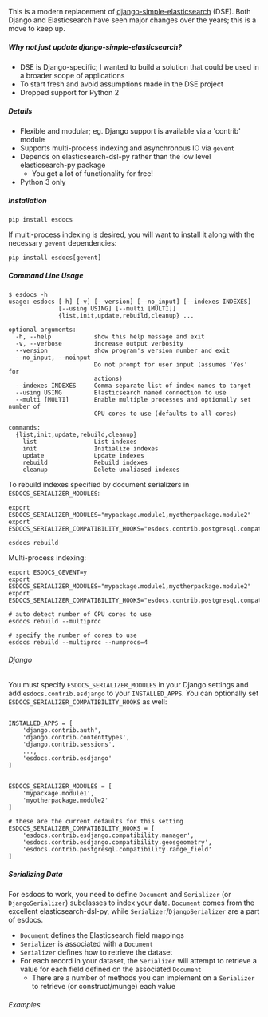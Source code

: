This is a modern replacement of [django-simple-elasticsearch](https://github.com/jaddison/django-simple-elasticsearch/) (DSE). Both Django
and Elasticsearch have seen major changes over the years; this is a move to keep up.

##### Why not just update django-simple-elasticsearch?

* DSE is Django-specific; I wanted to build a solution that could be used in a broader scope of applications
* To start fresh and avoid assumptions made in the DSE project
* Dropped support for Python 2

##### Details

* Flexible and modular; eg. Django support is available via a 'contrib' module
* Supports multi-process indexing and asynchronous IO via `gevent`
* Depends on elasticsearch-dsl-py rather than the low level elasticsearch-py package
  * You get a lot of functionality for free!
* Python 3 only

##### Installation

```
pip install esdocs
```

If multi-process indexing is desired, you will want to install it along with the necessary `gevent` dependencies:

```
pip install esdocs[gevent]
```

##### Command Line Usage

```
$ esdocs -h
usage: esdocs [-h] [-v] [--version] [--no_input] [--indexes INDEXES]
              [--using USING] [--multi [MULTI]]
              {list,init,update,rebuild,cleanup} ...

optional arguments:
  -h, --help            show this help message and exit
  -v, --verbose         increase output verbosity
  --version             show program's version number and exit
  --no_input, --noinput
                        Do not prompt for user input (assumes 'Yes' for
                        actions)
  --indexes INDEXES     Comma-separate list of index names to target
  --using USING         Elasticsearch named connection to use
  --multi [MULTI]       Enable multiple processes and optionally set number of
                        CPU cores to use (defaults to all cores)

commands:
  {list,init,update,rebuild,cleanup}
    list                List indexes
    init                Initialize indexes
    update              Update indexes
    rebuild             Rebuild indexes
    cleanup             Delete unaliased indexes
```

To rebuild indexes specified by document serializers in `ESDOCS_SERIALIZER_MODULES`:

```
export ESDOCS_SERIALIZER_MODULES="mypackage.module1,myotherpackage.module2"
export ESDOCS_SERIALIZER_COMPATIBILITY_HOOKS="esdocs.contrib.postgresql.compatibility.range_field"

esdocs rebuild
```

Multi-process indexing:
```
export ESDOCS_GEVENT=y
export ESDOCS_SERIALIZER_MODULES="mypackage.module1,myotherpackage.module2"
export ESDOCS_SERIALIZER_COMPATIBILITY_HOOKS="esdocs.contrib.postgresql.compatibility.range_field"

# auto detect number of CPU cores to use
esdocs rebuild --multiproc

# specify the number of cores to use
esdocs rebuild --multiproc --numprocs=4
```

###### Django

You must specify `ESDOCS_SERIALIZER_MODULES` in your Django settings and add `esdocs.contrib.esdjango` to your
`INSTALLED_APPS`. You can optionally set `ESDOCS_SERIALIZER_COMPATIBILITY_HOOKS` as well:

```

INSTALLED_APPS = [
    'django.contrib.auth',
    'django.contrib.contenttypes',
    'django.contrib.sessions',
    ...,
    'esdocs.contrib.esdjango'
]


ESDOCS_SERIALIZER_MODULES = [
    'mypackage.module1',
    'myotherpackage.module2'
]

# these are the current defaults for this setting
ESDOCS_SERIALIZER_COMPATIBILITY_HOOKS = [
    'esdocs.contrib.esdjango.compatibility.manager',
    'esdocs.contrib.esdjango.compatibility.geosgeometry',
    'esdocs.contrib.postgresql.compatibility.range_field'
]
```

##### Serializing Data

For esdocs to work, you need to define `Document` and `Serializer` (or `DjangoSerializer`) subclasses to index
your data. `Document` comes from the excellent elasticsearch-dsl-py, while `Serializer`/`DjangoSerializer` are
a part of esdocs.

* `Document` defines the Elasticsearch field mappings
* `Serializer` is associated with a `Document`
* `Serializer` defines how to retrieve the dataset
* For each record in your dataset, the `Serializer` will attempt to retrieve a value for each field defined on the associated `Document`
  * There are a number of methods you can implement on a `Serializer` to retrieve (or construct/munge) each value

###### Examples

```

```